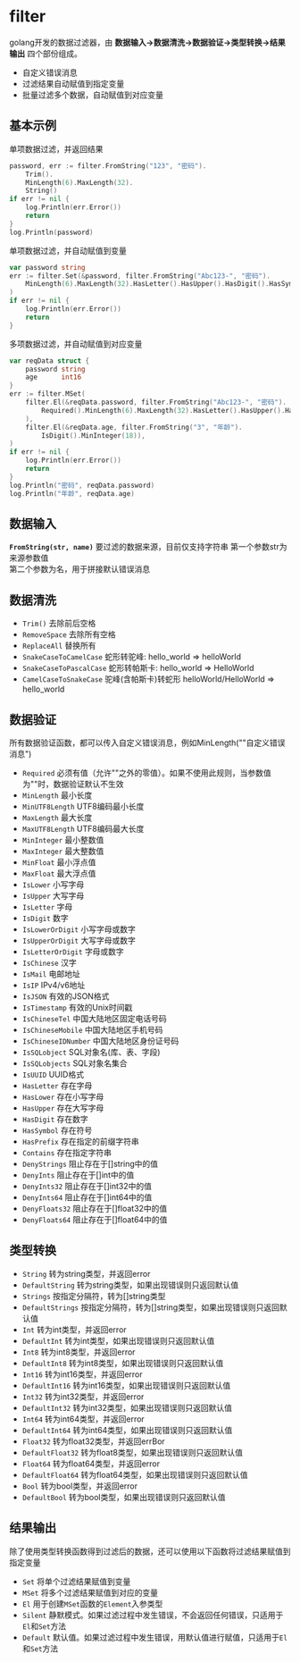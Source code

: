 # filter
golang开发的数据过滤器，由 **数据输入->数据清洗->数据验证->类型转换->结果输出** 四个部份组成。

- 自定义错误消息
- 过滤结果自动赋值到指定变量
- 批量过滤多个数据，自动赋值到对应变量

## 基本示例
单项数据过滤，并返回结果
```Go
password, err := filter.FromString("123", "密码").
	Trim().
	MinLength(6).MaxLength(32).
	String()
if err != nil {
    log.Println(err.Error())
    return
}
log.Println(password)
```

单项数据过滤，并自动赋值到变量
```Go
var password string
err := filter.Set(&password, filter.FromString("Abc123-", "密码").
    MinLength(6).MaxLength(32).HasLetter().HasUpper().HasDigit().HasSymbol(),
)
if err != nil {
    log.Println(err.Error())
    return
}
```

多项数据过滤，并自动赋值到对应变量
```Go
var reqData struct {
    password string
    age      int16
}
err := filter.MSet(
    filter.El(&reqData.password, filter.FromString("Abc123-", "密码").
        Required().MinLength(6).MaxLength(32).HasLetter().HasUpper().HasDigit().HasSymbol(),
    ),
    filter.El(&reqData.age, filter.FromString("3", "年龄").
        IsDigit().MinInteger(18)),
)
if err != nil {
    log.Println(err.Error())
    return
}
log.Println("密码", reqData.password)
log.Println("年龄", reqData.age)
```

## 数据输入
**`FromString(str, name)`**
要过滤的数据来源，目前仅支持字符串
第一个参数str为来源参数值<br>
第二个参数为名，用于拼接默认错误消息

## 数据清洗
- `Trim()` 去除前后空格
- `RemoveSpace` 去除所有空格
- `ReplaceAll` 替换所有
- `SnakeCaseToCamelCase` 蛇形转驼峰: hello_world => helloWorld
- `SnakeCaseToPascalCase` 蛇形转帕斯卡: hello_world => HelloWorld
- `CamelCaseToSnakeCase` 驼峰(含帕斯卡)转蛇形 helloWorld/HelloWorld => hello_world

## 数据验证
所有数据验证函数，都可以传入自定义错误消息，例如MinLength(""自定义错误消息")
- `Required` 必须有值（允许""之外的零值）。如果不使用此规则，当参数值为""时，数据验证默认不生效
- `MinLength` 最小长度
- `MinUTF8Length` UTF8编码最小长度
- `MaxLength` 最大长度
- `MaxUTF8Length` UTF8编码最大长度
- `MinInteger` 最小整数值
- `MaxInteger` 最大整数值
- `MinFloat` 最小浮点值
- `MaxFloat` 最大浮点值
- `IsLower` 小写字母
- `IsUpper` 大写字母
- `IsLetter` 字母
- `IsDigit` 数字
- `IsLowerOrDigit` 小写字母或数字
- `IsUpperOrDigit` 大写字母或数字
- `IsLetterOrDigit` 字母或数字
- `IsChinese` 汉字
- `IsMail` 电邮地址
- `IsIP` IPv4/v6地址
- `IsJSON` 有效的JSON格式
- `IsTimestamp` 有效的Unix时间戳
- `IsChineseTel` 中国大陆地区固定电话号码
- `IsChineseMobile` 中国大陆地区手机号码
- `IsChineseIDNumber` 中国大陆地区身份证号码
- `IsSQLobject` SQL对象名(库、表、字段)
- `IsSQLobjects` SQL对象名集合
- `IsUUID` UUID格式
- `HasLetter` 存在字母
- `HasLower` 存在小写字母
- `HasUpper` 存在大写字母
- `HasDigit` 存在数字
- `HasSymbol` 存在符号
- `HasPrefix` 存在指定的前缀字符串
- `Contains` 存在指定字符串
- `DenyStrings` 阻止存在于[]string中的值
- `DenyInts` 阻止存在于[]int中的值
- `DenyInts32` 阻止存在于[]int32中的值
- `DenyInts64` 阻止存在于[]int64中的值
- `DenyFloats32` 阻止存在于[]float32中的值
- `DenyFloats64` 阻止存在于[]float64中的值

## 类型转换
- `String` 转为string类型，并返回error
- `DefaultString` 转为string类型，如果出现错误则只返回默认值
- `Strings` 按指定分隔符，转为[]string类型
- `DefaultStrings` 按指定分隔符，转为[]string类型，如果出现错误则只返回默认值
- `Int` 转为int类型，并返回error
- `DefaultInt` 转为int类型，如果出现错误则只返回默认值
- `Int8` 转为int8类型，并返回error
- `DefaultInt8` 转为int8类型，如果出现错误则只返回默认值
- `Int16` 转为int16类型，并返回error
- `DefaultInt16` 转为int16类型，如果出现错误则只返回默认值
- `Int32` 转为int32类型，并返回error
- `DefaultInt32` 转为int32类型，如果出现错误则只返回默认值
- `Int64` 转为int64类型，并返回error
- `DefaultInt64` 转为int64类型，如果出现错误则只返回默认值
- `Float32` 转为float32类型，并返回errBor
- `DefaultFloat32` 转为float8类型，如果出现错误则只返回默认值
- `Float64` 转为float64类型，并返回error
- `DefaultFloat64` 转为float64类型，如果出现错误则只返回默认值
- `Bool` 转为bool类型，并返回error
- `DefaultBool` 转为bool类型，如果出现错误则只返回默认值

## 结果输出
除了使用类型转换函数得到过滤后的数据，还可以使用以下函数将过滤结果赋值到指定变量
- `Set` 将单个过滤结果赋值到变量
- `MSet` 将多个过滤结果赋值到对应的变量
- `El` 用于创建`MSet`函数的`Element`入参类型
- `Silent` 静默模式。如果过滤过程中发生错误，不会返回任何错误，只适用于`El`和`Set`方法
- `Default` 默认值。如果过滤过程中发生错误，用默认值进行赋值，只适用于`El`和`Set`方法